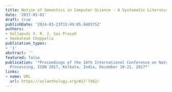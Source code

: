 ```yaml
---
title: Notion of Semantics in Computer Science - A Systematic Literature Review
date: '2017-01-01'
draft: true
publishDate: '2024-03-23T15:49:05.840575Z'
authors:
- Gollapudi V. R. J. Sai Prasad
- Venkatesh Choppella
publication_types:
- '1'
abstract: ''
featured: false
publication: '*Proceedings of the 14th International Conference on Natural Language
  Processing, ICON 2017, Kolkata, India, December 18-21, 2017*'
links:
- name: URL
  url: https://aclanthology.org/W17-7562/
---
```


